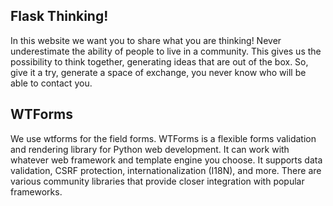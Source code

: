 ## Flask Thinking!

In this website we want you to share what you are thinking! 
Never underestimate the ability of people to live in a community.
This gives us the possibility to think together, generating ideas that are out of the box.
So, give it a try, generate a space of exchange, you never know who will be able to contact you. 

## WTForms

We use wtforms for the field forms. WTForms is a flexible forms validation and rendering library for Python web development. It can work with whatever web framework and template engine you choose. It supports data validation, CSRF protection, internationalization (I18N), and more. There are various community libraries that provide closer integration with popular frameworks.